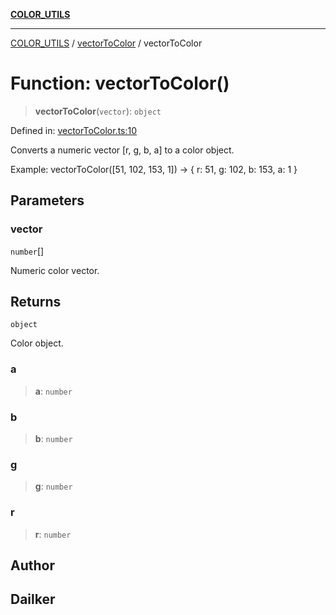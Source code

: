 [**COLOR_UTILS**](../../README.md)

***

[COLOR_UTILS](../../README.md) / [vectorToColor](../README.md) / vectorToColor

# Function: vectorToColor()

> **vectorToColor**(`vector`): `object`

Defined in: [vectorToColor.ts:10](https://github.com/dailker/everyutil-js/blob/b3e269da55b7d96c15eb37e98c5c4f6b94f05f6f/src/color/vectorToColor.ts#L10)

Converts a numeric vector [r, g, b, a] to a color object.

Example: vectorToColor([51, 102, 153, 1]) → { r: 51, g: 102, b: 153, a: 1 }

## Parameters

### vector

`number`[]

Numeric color vector.

## Returns

`object`

Color object.

### a

> **a**: `number`

### b

> **b**: `number`

### g

> **g**: `number`

### r

> **r**: `number`

## Author

## Dailker
